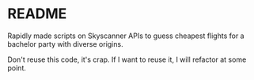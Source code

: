 # README

Rapidly made scripts on Skyscanner APIs to guess cheapest flights for a bachelor party with diverse origins.

Don't reuse this code, it's crap. If I want to reuse it, I will refactor at some point.
